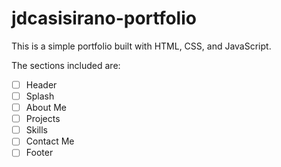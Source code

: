 # jdcasisirano-portfolio
This is a simple portfolio built with HTML, CSS, and JavaScript.

The sections included are:
- [ ] Header
- [ ] Splash
- [ ] About Me
- [ ] Projects
- [ ] Skills
- [ ] Contact Me
- [ ] Footer
